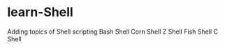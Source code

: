 # learn-Shell

Adding topics of Shell scripting
 Bash Shell
 Corn Shell
 Z Shell
 Fish Shell
 C Shell